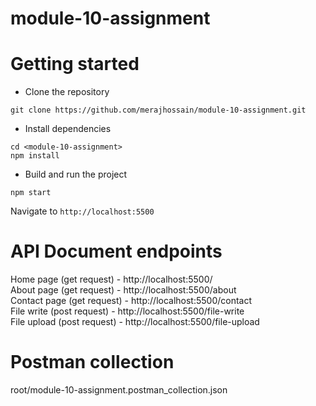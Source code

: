 # module-10-assignment

# Getting started
- Clone the repository
```
git clone https://github.com/merajhossain/module-10-assignment.git
```
- Install dependencies
```
cd <module-10-assignment>
npm install
```
- Build and run the project
```
npm start
```
  Navigate to `http://localhost:5500`

# API Document endpoints
  Home page (get request) - http://localhost:5500/ <br />
  About page (get request) - http://localhost:5500/about <br />
  Contact page (get request) - http://localhost:5500/contact <br />
  File write (post request) - http://localhost:5500/file-write <br />
  File upload (post request) - http://localhost:5500/file-upload

# Postman collection 
  root/module-10-assignment.postman_collection.json 
  





